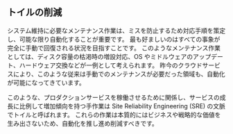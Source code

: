 ## トイルの削減

システム維持に必要なメンテナンス作業は、ミスを防止するため対応手順を策定し、可能な限り自動化することが重要です。
最も好ましいのはすべての事象が完全に手動で回復される状況を目指すことです。
このようなメンテナンス作業としては、ディスク容量の枯渇時の増設対応、OS やミドルウェアのアップデート、ハードウェア交換などが一例として考えられます。
昨今のクラウドサービスにより、このような従来は手動でのメンテナンスが必要だった領域も、自動化が可能になってきています。

このような、プロダクションサービスを稼働させるために関係し、サービスの成長に比例して増加傾向を持つ手作業は Site Reliability Engineering (SRE) の文脈でトイルと呼ばれます。
これらの作業は本質的にはビジネスや戦略的な価値を生み出さないため、自動化を推し進め削減すべきです。
